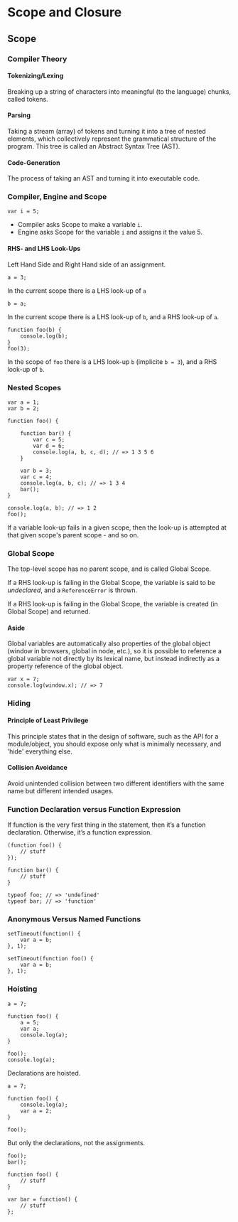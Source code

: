 # Scope and Closure

## Scope

### Compiler Theory

#### Tokenizing/Lexing

Breaking up a string of characters into meaningful (to the language) chunks, called tokens.

#### Parsing

Taking a stream (array) of tokens and turning it into a tree of nested elements, which collectively represent the grammatical structure of the program. This tree is called an Abstract Syntax Tree (AST).

#### Code-Generation

The process of taking an AST and turning it into executable code.

### Compiler, Engine and Scope

	var i = 5;
	
- Compiler asks Scope to make a variable `i`.
- Engine asks Scope for the variable `i` and assigns it the value 5.

#### RHS- and LHS Look-Ups

Left Hand Side and Right Hand side of an assignment.

	a = 3;
	
In the current scope there is a LHS look-up of `a`

	b = a;
	
In the current scope there is a LHS look-up of `b`, and a RHS look-up of `a`.

	function foo(b) {
		console.log(b);
	}
	foo(3);	
	
In the scope of `foo` there is a LHS look-up `b` (implicite `b = 3`), and a RHS look-up of `b`.

### Nested Scopes

	var a = 1;
	var b = 2;
	
	function foo() {
	
		function bar() {
			var c = 5;
			var d = 6;
			console.log(a, b, c, d); // => 1 3 5 6
		}

		var b = 3;
		var c = 4;
		console.log(a, b, c); // => 1 3 4
		bar();
	}

	console.log(a, b); // => 1 2
	foo();

If a variable look-up fails in a given scope, then the look-up is attempted at that given scope's parent scope - and so on.
	
### Global Scope

The top-level scope has no parent scope, and is called Global Scope.

If a RHS look-up is failing in the Global Scope, the variable is said to be *undeclared*, and a `ReferenceError` is thrown.

If a RHS look-up is failing in the Global Scope, the variable is created (in Global Scope) and returned.

#### Aside

Global variables are automatically also properties of the global object (window in browsers, global in node, etc.), so it is possible to reference a global variable not directly by its lexical name, but instead indirectly as a property reference of the global object.

	var x = 7;
	console.log(window.x); // => 7

### Hiding
	
#### Principle of Least Privilege

This principle states that in the design of software, such as the API for a module/object, you should expose only what is minimally necessary, and 'hide' everything else.

#### Collision Avoidance

Avoid unintended collision between two different identifiers with the same name but different intended usages.


### Function Declaration versus Function Expression

If function is the very first thing in the statement, then it’s a function declaration. Otherwise, it’s a function expression.

	(function foo() {
		// stuff
	});
	
	function bar() {
		// stuff
	}
	
	typeof foo; // => 'undefined'
	typeof bar; // => 'function'	


### Anonymous Versus Named Functions

	setTimeout(function() {
		var a = b;
	}, 1);

	setTimeout(function foo() {
		var a = b;
	}, 1);


### Hoisting

	a = 7;
	
	function foo() {
		a = 5;
		var a;
		console.log(a);
	}
	
	foo();
	console.log(a);
	
Declarations are hoisted.

	a = 7;
	
	function foo() {
		console.log(a);
		var a = 2;
	}
	
	foo();
	
But only the declarations, not the assignments.

	foo();
	bar();

	function foo() {
		// stuff
	}
	
	var bar = function() {
		// stuff
	};

